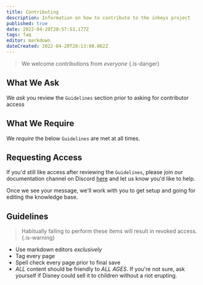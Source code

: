 ```yaml
---
title: Contributing
description: Information on how to contribute to the inkeys project
published: true
date: 2022-04-20T20:57:53.177Z
tags: faq
editor: markdown
dateCreated: 2022-04-20T20:13:08.062Z
---
```


>  We welcome contributions from *everyone*
{.is-danger}

## What We Ask

We *ask* you review the `Guidelines` section prior to asking for contributor access

## What We Require

We *require* the below `Guidelines` are met at all times.

## Requesting Access

If you'd still like access after reviewing the `Guidelines`, please join our documentation channel on Discord [here](https://discord.gg/e5uByzXCN9) and let us know you'd like to help. 

Once we see your message, we'll work with you to get setup and going for editing the knowledge base.

## Guidelines

> Habitually failing to perform these items will result in revoked access.
{.is-warning}

- Use markdown editors *exclusively*
- Tag every page
- Spell check every page prior to final save
- *ALL* content should be friendly to *ALL AGES*. If you're not sure, ask yourself if Disney could sell it to children without a riot erupting.